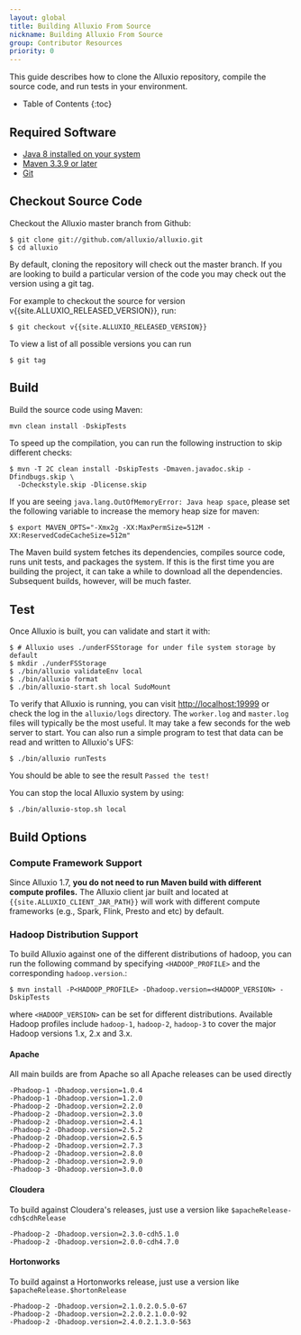 ```yaml
---
layout: global
title: Building Alluxio From Source
nickname: Building Alluxio From Source
group: Contributor Resources
priority: 0
---
```


This guide describes how to clone the Alluxio repository, compile the source code, and run tests in your environment.

* Table of Contents
{:toc}

## Required Software

- [Java 8 installed on your system](http://www.oracle.com/technetwork/java/javase/downloads/jdk8-downloads-2133151.html)
- [Maven 3.3.9 or later](http://maven.apache.org/download.cgi)
- [Git](https://git-scm.org/downloads)

## Checkout Source Code

Checkout the Alluxio master branch from Github:

```console
$ git clone git://github.com/alluxio/alluxio.git
$ cd alluxio
```

By default, cloning the repository will check out the master branch. If you are looking to build a
particular version of the code you may check out the version using a git tag.

For example to checkout the source for version v{{site.ALLUXIO_RELEASED_VERSION}}, run:

```console
$ git checkout v{{site.ALLUXIO_RELEASED_VERSION}}
```

To view a list of all possible versions you can run

```console
$ git tag
```

## Build

Build the source code using Maven:

```java
mvn clean install -DskipTests
```

To speed up the compilation, you can run the following instruction to skip different checks:

```console
$ mvn -T 2C clean install -DskipTests -Dmaven.javadoc.skip -Dfindbugs.skip \
  -Dcheckstyle.skip -Dlicense.skip
```

If you are seeing `java.lang.OutOfMemoryError: Java heap space`, please set the following
variable to increase the memory heap size for maven:

```console
$ export MAVEN_OPTS="-Xmx2g -XX:MaxPermSize=512M -XX:ReservedCodeCacheSize=512m"
```

The Maven build system fetches its dependencies, compiles source code, runs unit tests, and packages
the system. If this is the first time you are building the project, it can take a while to download
all the dependencies. Subsequent builds, however, will be much faster.

## Test

Once Alluxio is built, you can validate and start it with:

```console
$ # Alluxio uses ./underFSStorage for under file system storage by default
$ mkdir ./underFSStorage 
$ ./bin/alluxio validateEnv local
$ ./bin/alluxio format
$ ./bin/alluxio-start.sh local SudoMount
```

To verify that Alluxio is running, you can visit [http://localhost:19999](http://localhost:19999) or
check the log in the `alluxio/logs` directory. The `worker.log` and `master.log` files will
typically be the most useful. It may take a few seconds for the web server to start. You can also
run a simple program to test that data can be read and written to Alluxio's UFS:

```console
$ ./bin/alluxio runTests
```

You should be able to see the result `Passed the test!`

You can stop the local Alluxio system by using:

```console
$ ./bin/alluxio-stop.sh local
```

## Build Options

### Compute Framework Support

Since Alluxio 1.7, **you do not need to run Maven build with different compute profiles.**
The Alluxio client jar built and located at
`{{site.ALLUXIO_CLIENT_JAR_PATH}}` will work with different compute frameworks
(e.g., Spark, Flink, Presto and etc) by default.

### Hadoop Distribution Support

To build Alluxio against one of the different distributions of hadoop, you can run the following
command by specifying `<HADOOP_PROFILE>` and the corresponding `hadoop.version`.:

```console
$ mvn install -P<HADOOP_PROFILE> -Dhadoop.version=<HADOOP_VERSION> -DskipTests
```
where `<HADOOP_VERSION>` can be set for different distributions.
Available Hadoop profiles include `hadoop-1`, `hadoop-2`, `hadoop-3` to cover the major Hadoop
versions 1.x, 2.x and 3.x.

#### Apache

All main builds are from Apache so all Apache releases can be used directly

```properties
-Phadoop-1 -Dhadoop.version=1.0.4
-Phadoop-1 -Dhadoop.version=1.2.0
-Phadoop-2 -Dhadoop.version=2.2.0
-Phadoop-2 -Dhadoop.version=2.3.0
-Phadoop-2 -Dhadoop.version=2.4.1
-Phadoop-2 -Dhadoop.version=2.5.2
-Phadoop-2 -Dhadoop.version=2.6.5
-Phadoop-2 -Dhadoop.version=2.7.3
-Phadoop-2 -Dhadoop.version=2.8.0
-Phadoop-2 -Dhadoop.version=2.9.0
-Phadoop-3 -Dhadoop.version=3.0.0
```

#### Cloudera

To build against Cloudera's releases, just use a version like `$apacheRelease-cdh$cdhRelease`

```properties
-Phadoop-2 -Dhadoop.version=2.3.0-cdh5.1.0
-Phadoop-2 -Dhadoop.version=2.0.0-cdh4.7.0
```

#### Hortonworks

To build against a Hortonworks release, just use a version like `$apacheRelease.$hortonRelease`

```properties
-Phadoop-2 -Dhadoop.version=2.1.0.2.0.5.0-67
-Phadoop-2 -Dhadoop.version=2.2.0.2.1.0.0-92
-Phadoop-2 -Dhadoop.version=2.4.0.2.1.3.0-563
```
